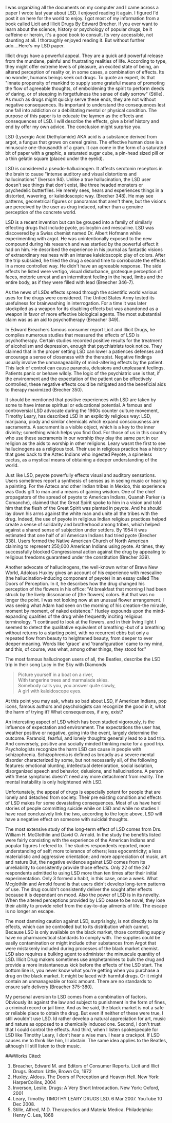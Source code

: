 <!-- {
	"title": "LSD! (Important Info for All You Hippies Out There)",
	"tags": ["college essay"],
	"date": "09-04-2009"
} -->

I was organizing all the documents on my computer and I came across a paper I wrote last year about LSD. I enjoyed reading it again. I figured I'd post it on here for the world to enjoy. I got most of my information from a book called Licit and Illicit Drugs By Edward Brecher. If you ever want to learn about the science, history or psychology of popular drugs, be it caffeine or heroin, it's a good book to consult. Its very accessible, not daunting at all. I thoroughly enjoyed reading it. But without further ado....Here's my LSD paper.

Illicit drugs have a powerful appeal. They are a quick and powerful release from the mundane, painful and frustrating realities of life. According to type, they might offer extreme levels of pleasure, an excited state of being, an altered perception of reality or, in some cases, a combination of effects. Its no wonder, humans beings seek out drugs. To quote an expert, its that "innate propensity of mankind to supply some grateful means of promoting the flow of agreeable thoughts, of emboldening the spirit to perform deeds of daring, or of steeping in forgetfulness the sense of daily sorrow" (Stille). As much as drugs might quickly serve these ends, they are not without negative consequences. Its important to understand the consequences lest one fall into addiction or a debilitating mental or physical condition. The purpose of this paper is to educate the laymen as the effects and consequences of LSD. I will describe the effects, give a brief history and end by offer my own advice. The conclusion might surprise you.

LSD (Lysergic Acid Diethylamide) AKA acid is a substance derived from argot, a fungus that grows on cereal grains. The effective human dose is a minuscule one-thousandth of a gram. It can come in the form of a saturated bit of paper with a graphic, a saturated sugar cube, a pin-head sized pill or a thin gelatin square (placed under the eyelid).

LSD is considered a pseudo-hallucinogen. It affects serotonin receptors in the brain to cause "intense auditory and visual distortions and hallucinations" (Iverson 94). Unlike a true hallucination, the LSD user doesn't see things that don't exist, like three headed monsters or psychedelic butterflies. He merely sees, hears and experiences things in a distorted, wavering, or kaleidoscopic way. (Brecher 348). He may see patterns, geometrical figures or panoramas that aren't there, but the visions are perceived by the user as drug induced, rather than a genuine perception of the concrete world.

LSD is a recent invention but can be grouped into a family of similarly effecting drugs that include pyote, psilocybin and mescaline. LSD was discovered by a Swiss chemist named Dr. Albert Hofmann while experimenting with argot. He was unintentionally exposed to the new compound during his research and was startled by the powerful effect it had on him. He described the experience in his journal as fantastic visions of extraordinary realness with an intense kaleidoscopic play of colors. After the trip subsided, he tried the drug a second time to corroborate the effects in a more controlled way. He didn't have an agreeable response. The side effects he listed were vertigo, visual disturbance, grotesque perception of faces, motoric unrest and an intermittent feeling in the head, limbs and the entire body, as if they were filled with lead (Breecher 346-7).

As the news of LSDs effects spread through the scientific world various uses for the drugs were considered. The Untied States Army tested its usefulness for brainwashing in interrogation. For a time it was later stockpiled as a weapon for its disabling effects but was abandoned as a weapon in favor of more effective biological agents. The most substantial claim was as an aid to psychotherapy (Breacher 349).

In Edward Breachers famous consumer report Licit and Illicit Drugs, he compiles numerous studies that measured the effects of LSD is psychotherapy. Certain studies recorded positive results for the treatment of alcoholism and depression, enough that psychiatrists took notice. They claimed that in the proper setting LSD can lower a patiences defenses and encourage a sense of closeness with the therapist. Negative findings usually involve the unmanageability of mind-altering effects by the patient. This lack of control can cause paranoia, delusions and unpleasant feelings. Patients panic or behave wildly. The logic of the psychiatric use is that, if the environment and the expectation of the patient can be effectively controlled, these negative effects could be mitigated and the beneficial aids to therapy maximized (Brecher 350).

It should be mentioned that positive experiences with LSD are taken by some to have intense spiritual or educational potential. A famous and controversial LSD advocate during the 1960s counter culture movement, Timothy Leary, has described LSD in an explicitly religious way: LSD, marijuana, piody and similar chemicals which expand consciousness are sacraments. A sacrament is a visible object, which is a key to the inner divinity; something which helps you find God. For those of us in this country who use these sacraments in our worship they play the same part in our religion as the aids to worship in other religions. Leary wasnt the first to see hallucinogens as a religious tool. Their use in religious practice has a history that goes back to the Aztec Indians who ingested Peyote, a spineless cactus, as a mystical means of obtaining a deeper understanding of the world.

Just like LSD, peyote powerfully effects visual and auditory sensations. Users sometimes report a synthesis of senses as in seeing music or hearing a painting. For the Aztecs and other Indian tribes in Mexico, this experience was Gods gift to man and a means of gaining wisdom. One of the chief propagators of the spread of peyote to American Indians, Quanah Parker (a Comanche), claimed that the Great Spirit spoke to him in a vision and told him that the flesh of the Great Spirit was planted in peyote. And he should lay down his arms against the white man and unite all the tribes with the drug. Indeed, the use of peyote in religious Indian religious practices helped create a sense of solidarity and brotherhood among tribes, which helped against a shared sense of subjection under settlers. By 1954 it was estimated that one half of all American Indians had tried pyote (Brecher 338). Users formed the Native American Church of North American claiming to represent 250,000 American Indians using pyote. At times, they successfully blocked Congressional action against the drug by appealing to religious freedoms guaranteed under the constitution (Brecher 339).

Another advocate of hallucinogens, the well-known writer of Brave New World, Adolous Huxley gives an account of his experience with mescaline (the hallucination-inducing component of peyote) in an essay called The Doors of Perception. In it, he describes how the drug changed his perception of the flowers in his office: "At breakfast that morning I had been struck by the lively dissonance of [the flowers] colors. But that was no longer the point. I was not looking now at an unusual flower arrangement. I was seeing what Adam had seen on the morning of his creation-the miracle, moment by moment, of naked existence." Huxley expounds upon the mind-expanding qualities of the drug while frequently inciting religious terminology. "I continued to look at the flowers, and in their living light I seemed to detect the qualitative equivalent of breathing -but of a breathing without returns to a starting point, with no recurrent ebbs but only a repeated flow from beauty to heightened beauty, from deeper to ever deeper meaning. Words like 'grace' and 'transfiguration' came to my mind, and this, of course, was what, among other things, they stood for."

The most famous hallucinogen users of all, the Beatles, describe the LSD trip in their song Lucy in the Sky with Diamonds

>Picture yourself in a boat on a river, <br>
>With tangerine trees and marmalade skies. <br>
>Somebody calls you, you answer quite slowly, <br>
>A girl with kaleidoscope eyes.

At this point you may ask, whats so bad about LSD, if American Indians, pop icons, famous authors and psychologists can recognize the good in it, what the harm of trying it? What consequences, if any, exist?

An interesting aspect of LSD which has been studied vigorously, is the influence of expectation and environment. The expectations the user has, weather positive or negative, going into the event, largely determine the outcome. Paranoid, fearful, and lonely thoughts generally lead to a bad trip. And conversely, positive and socially minded thinking make for a good trip. Psychologists recognize the harm LSD can cause in people with schizophrenia. Schizophrenia is defined as broadly as a severe mental disorder characterized by some, but not necessarily all, of the following features: emotional blunting, intellectual deterioration, social isolation, disorganized speech and behavior, delusions, and hallucinations. A person with these symptoms doesn't need any more detachment from reality. The mental instability is only heightened with LSD.

Unfortunately, the appeal of drugs is especially potent for people that are lonely and detached from society. Their pre existing condition and effects of LSD makes for some devastating consequences. Most of us have herd stories of people committing suicide while on LSD and while no studies I have read conclusively link the two, according to the logic above, LSD will have a negative effect on someone with suicidal thoughts.

The most extensive study of the long-term effect of LSD comes from Drs. William H. McGlothlin and David O. Arnold. In the study the benefits listed were fairly consisting with the experience of the American Indians and popular figures I refered to. The studies respondents reported, more understanding of self; more tolerance of others; less egocentricity; a less materialistic and aggressive orientation; and more appreciation of music, art and nature But, the negative evidence against LSD comes from its unreliability to consistently provide those effects. Only 22 of the 247 respondents admitted to using LSD more than ten times after their initial experimentation. Only 3 formed a habit, in this case, once a week. What Mcglothlin and Arnold found is that users didn't develop long-term patterns of use. The drug couldn't consistently deliver the sought after effects because it is dependant on mood. Also the power of LSD is in its novelty. When the altered perceptions provided by LSD cease to be novel, they lose their ability to provide relief from the day-to-day ailments of life. The escape is no longer an escape.

The most damning caution against LSD, surprisingly, is not directly to its effects, which can be controlled but to its distribution which cannot. Because LSD is only available on the black market, those controlling supply have no pharmaceutical standards to comply with. The supplies could be easily contamination or might include other substances from Argot that were mistakenly included during processes of the black market chemist. LSD also requires a bulking agent to administer the minuscule quantity of LSD. Illicit Drug makers sometimes use amphetamines to bulk the drug and provide a more instantaneous kick before the effects of the LSD start. The bottom line is, you never know what you're getting when you purchase a drug on the black market. It might be laced with harmful drugs. Or it might contain an unmanageable or toxic amount. There are no standards to ensure safe delivery (Breacher 375-380).

My personal aversion to LSD comes from a combination of factors. Obviously its against the law and subject to punishment in the form of fines, a criminal record or jail time. And as Ive said, the black market is not a safe or reliable place to obtain the drug. But even if neither of these were true, I still wouldn't use LSD. Id rather develop a natural appreciation for art, music and nature as opposed to a chemically induced one. Second, I don't trust that I could control the effects. And third, when I listen spokespeople for LSD like Timothy Leary, I don't hear a wise man. I hear a crackpot. If LSD causes me to think like him, Ill abstain. The same idea applies to the Beatles, although Ill still listen to their music.

###Works Cited:
1. Breacher, Edward M. and Editors of Consumer Reports. Licit and Illict Drugs. Boston: Little, Brown  Co, 1972
2. Huxley, Aldous. The Doors of Perception and Heaven  Hell. New York: HarperCollins, 2004
3. Inverson, Leslie. Drugs: A Very Short Introduction. New York: Oxford, 2001
4. Leary, Timothy TIMOTHY LEARY DRUGS  LSD. 6 Mar 2007. YouTube 10 Dec 2008.
5. Stille, Alfred, M.D. Therapeutics and Materia Medica. Philadelphia: Henry C. Lea, 1868